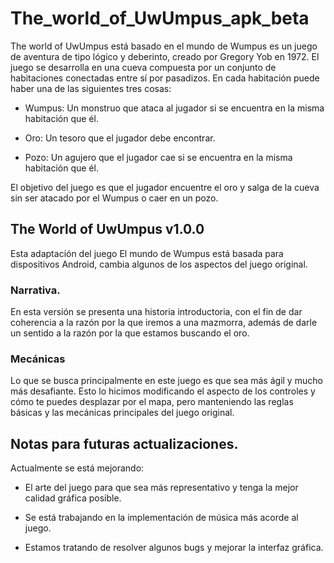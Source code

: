 # The_world_of_UwUmpus_apk_beta
The world of UwUmpus está basado en el mundo de Wumpus es un juego de aventura de tipo lógico y deberinto, creado por Gregory Yob en 1972. El juego se desarrolla en una cueva compuesta por un conjunto de habitaciones conectadas entre sí por pasadizos. En cada habitación puede haber una de las siguientes tres cosas:

* Wumpus: Un monstruo que ataca al jugador si se encuentra en la misma habitación que él.

* Oro: Un tesoro que el jugador debe encontrar.

* Pozo: Un agujero que el jugador cae si se encuentra en la misma habitación que él.

El objetivo del juego es que el jugador encuentre el oro y salga de la cueva sin ser atacado por el Wumpus o caer en un pozo.

## The World of UwUmpus v1.0.0

Esta adaptación del juego El mundo de Wumpus está basada para dispositivos Android, cambia algunos de los aspectos del juego original. 

### Narrativa.
    
En esta versión se presenta una historia introductoria, con el fin de dar coherencia a la razón por la que iremos a una mazmorra, además de darle un sentido a la razón por la que estamos buscando el oro.

### Mecánicas

Lo que se busca principalmente en este juego es que sea más ágil y mucho más desafiante. Esto lo hicimos modificando el aspecto de los controles y cómo te puedes desplazar por el mapa, pero manteniendo las reglas básicas y las mecánicas principales del juego original. 

## Notas para futuras actualizaciones.

Actualmente se está mejorando:

* El arte del juego para que sea más representativo y tenga la mejor calidad gráfica posible.

* Se está trabajando en la implementación de música más acorde al juego.

* Estamos tratando de resolver algunos bugs y mejorar la interfaz gráfica.